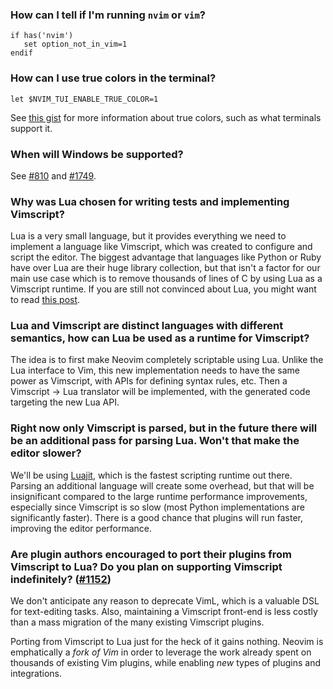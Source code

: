 ### How can I tell if I'm running `nvim` or `vim`?

```vim
if has('nvim')
   set option_not_in_vim=1
endif
```

### How can I use true colors in the terminal?

```vim
let $NVIM_TUI_ENABLE_TRUE_COLOR=1
```

See [this gist](https://gist.github.com/XVilka/8346728) for more information about true colors, such as what terminals support it.

### When will Windows be supported?

See [#810](https://github.com/neovim/neovim/pull/810) and [#1749](https://github.com/neovim/neovim/issues/1749).

### Why was Lua chosen for writing tests and implementing Vimscript?

Lua is a very small language, but it provides everything we need to implement a language like Vimscript, which was created to configure and script the editor. The biggest advantage that languages like Python or Ruby have over Lua are their huge library collection, but that isn't a factor for our main use case which is to remove thousands of lines of C by using Lua as a Vimscript runtime. If you are still not convinced about Lua, you might want to read [this post](http://blog.datamules.com/blog/2012/01/30/why-lua/).

### Lua and Vimscript are distinct languages with different semantics, how can Lua be used as a runtime for Vimscript?

The idea is to first make Neovim completely scriptable using Lua. Unlike the Lua interface to Vim, this new implementation needs to have the same power as Vimscript, with APIs for defining syntax rules, etc. Then a Vimscript -> Lua translator will be implemented, with the generated code targeting the new Lua API.

### Right now only Vimscript is parsed, but in the future there will be an additional pass for parsing Lua. Won't that make the editor slower?

We'll be using [Luajit](http://luajit.org/), which is the fastest scripting runtime out there. Parsing an additional language will create some overhead, but that will be insignificant compared to the large runtime performance improvements, especially since Vimscript is so slow (most Python implementations are significantly faster). There is a good chance that plugins will run faster, improving the editor performance.

### Are plugin authors encouraged to port their plugins from Vimscript to Lua? Do you plan on supporting Vimscript indefinitely? ([#1152](https://github.com/neovim/neovim/issues/1152))

We don't anticipate any reason to deprecate VimL, which is a valuable DSL for text-editing tasks. Also, maintaining a Vimscript front-end is less costly than a mass migration of the many existing Vimscript plugins.

Porting from Vimscript to Lua just for the heck of it gains nothing. Neovim is emphatically a *fork of Vim* in order to leverage the work already spent on thousands of existing Vim plugins, while enabling *new* types of plugins and integrations.